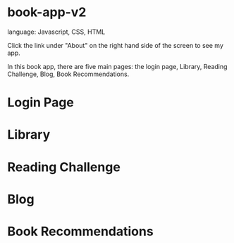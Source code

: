 # book-app-v2

language: Javascript, CSS, HTML

Click the link under "About" on the right hand side of the screen to see my app.

In this book app, there are five main pages: the login page, Library, Reading Challenge, Blog, Book Recommendations.

# Login Page
##

# Library
##

# Reading Challenge

# Blog

# Book Recommendations



